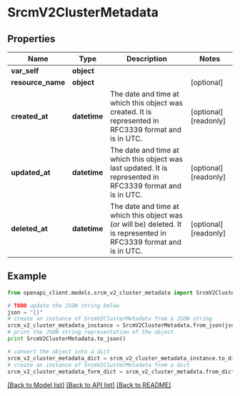 # SrcmV2ClusterMetadata


## Properties
Name | Type | Description | Notes
------------ | ------------- | ------------- | -------------
**var_self** | **object** |  | 
**resource_name** | **object** |  | [optional] 
**created_at** | **datetime** | The date and time at which this object was created. It is represented in RFC3339 format and is in UTC. | [optional] [readonly] 
**updated_at** | **datetime** | The date and time at which this object was last updated. It is represented in RFC3339 format and is in UTC. | [optional] [readonly] 
**deleted_at** | **datetime** | The date and time at which this object was (or will be) deleted. It is represented in RFC3339 format and is in UTC. | [optional] [readonly] 

## Example

```python
from openapi_client.models.srcm_v2_cluster_metadata import SrcmV2ClusterMetadata

# TODO update the JSON string below
json = "{}"
# create an instance of SrcmV2ClusterMetadata from a JSON string
srcm_v2_cluster_metadata_instance = SrcmV2ClusterMetadata.from_json(json)
# print the JSON string representation of the object
print SrcmV2ClusterMetadata.to_json()

# convert the object into a dict
srcm_v2_cluster_metadata_dict = srcm_v2_cluster_metadata_instance.to_dict()
# create an instance of SrcmV2ClusterMetadata from a dict
srcm_v2_cluster_metadata_form_dict = srcm_v2_cluster_metadata.from_dict(srcm_v2_cluster_metadata_dict)
```
[[Back to Model list]](../ccloud/README.md#documentation-for-models) [[Back to API list]](../ccloud/README.md#documentation-for-api-endpoints) [[Back to README]](../ccloud/README.md)


